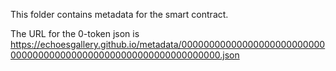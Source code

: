 This folder contains metadata for the smart contract.

The URL for the 0-token json is 
https://echoesgallery.github.io/metadata/0000000000000000000000000000000000000000000000000000000000000000.json